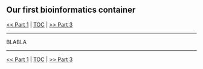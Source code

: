 ## Our first bioinformatics container  

 [\<\< Part 1](https://github.com/PawseySC/bio-workshop-18/blob/master/1.containers.md) 
 | [TOC](https://github.com/PawseySC/bio-workshop-18/blob/master/TableOfContents.md) | 
 [\>\> Part 3](https://github.com/PawseySC/bio-workshop-18/blob/master/3.wgs_workflow.md)
______

BLABLA


______
 [\<\< Part 1](https://github.com/PawseySC/bio-workshop-18/blob/master/1.containers.md)
 | [TOC](https://github.com/PawseySC/bio-workshop-18/blob/master/TableOfContents.md) |
 [\>\> Part 3](https://github.com/PawseySC/bio-workshop-18/blob/master/3.wgs_workflow.md)
